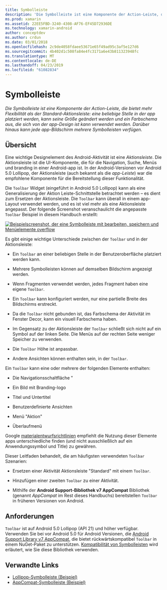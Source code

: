 ```yaml
---
title: Symbolleiste
description: 'Die Symbolleiste ist eine Komponente der Action-Leiste, die bietet mehr Flexibilität als der Standard-Aktionsleiste: eine beliebige Stelle in der app platziert werden, kann seine Größe geändert werden und ein Farbschema aus, die sich von der app-Design ist kann verwendet werden. Darüber hinaus kann jede app-Bildschirm mehrere Symbolleisten verfügen.'
ms.prod: xamarin
ms.assetid: 22EE5FBD-3240-4308-AF76-EF45D72936DE
ms.technology: xamarin-android
author: conceptdev
ms.author: crdun
ms.date: 03/01/2018
ms.openlocfilehash: 2c9de4058fdaee53671e65f49ad95c3af5e127d6
ms.sourcegitcommit: 4b402d1c508fa84e4fc3171a6e43b811323948fc
ms.translationtype: MT
ms.contentlocale: de-DE
ms.lasthandoff: 04/23/2019
ms.locfileid: "61082834"
---
```

# <a name="toolbar"></a>Symbolleiste

_Die Symbolleiste ist eine Komponente der Action-Leiste, die bietet mehr Flexibilität als der Standard-Aktionsleiste: eine beliebige Stelle in der app platziert werden, kann seine Größe geändert werden und ein Farbschema aus, die sich von der app-Design ist kann verwendet werden. Darüber hinaus kann jede app-Bildschirm mehrere Symbolleisten verfügen._

 
## <a name="overview"></a>Übersicht

Eine wichtige Designelement des Android-Aktivität ist eine *Aktionsleiste*. Die Aktionsleiste ist die UI-Komponente, die für die Navigation, Suche, Menüs und branding in einer Android-app ist. In der Android-Versionen vor Android 5.0 Lollipop, der Aktionsleiste (auch bekannt als die *app-Leiste*) war die empfohlene Komponente für die Bereitstellung dieser Funktionalität. 

Die `Toolbar` Widget (eingeführt in Android 5.0 Lollipop) kann als eine Generalisierung der Aktion Leiste-Schnittstelle betrachtet werden &ndash; es dient zum Ersetzen der Aktionsleiste. Die `Toolbar` kann überall in einem app-Layout verwendet werden, und es ist viel mehr als eine Aktionsleiste angepasst. Der folgende Screenshot veranschaulicht die angepasste `Toolbar` Beispiel in diesem Handbuch erstellt: 

[![Beispielscreenshot, der eine Symbolleiste mit bearbeiten, speichern und Menüelemente overflow](images/01-toolbar-sml.png)](images/01-toolbar.png#lightbox)

Es gibt einige wichtige Unterschiede zwischen der `Toolbar` und in der Aktionsleiste: 

-   Ein `Toolbar` an einer beliebigen Stelle in der Benutzeroberfläche platziert werden kann.

-   Mehrere Symbolleisten können auf demselben Bildschirm angezeigt werden.

-   Wenn Fragmenten verwendet werden, jedes Fragment haben eine eigene `Toolbar`. 

-   Ein `Toolbar` kann konfiguriert werden, nur eine partielle Breite des Bildschirms erstreckt. 

-   Da die `Toolbar` nicht gebunden ist, das Farbschema der Aktivität im Fenster Decor, kann ein visuell Farbschema haben. 

-   Im Gegensatz zu der Aktionsleiste der `Toolbar` schließt sich nicht auf ein Symbol auf der linken Seite. Die Menüs auf der rechten Seite weniger Speicher zu verwenden. 

-   Die `Toolbar` Höhe ist anpassbar. 

-   Andere Ansichten können enthalten sein, in der `Toolbar`. 

Ein `Toolbar` kann eine oder mehrere der folgenden Elemente enthalten: 

-   Die Navigationsschaltfläche "

-   Ein Bild mit Branding-logo

-   Titel und Untertitel

-   Benutzerdefinierte Ansichten

-   Menü "Aktion"

-   Überlaufmenü

Google [materialentwurfsrichtlinien](https://material.google.com/) empfiehlt die Nutzung dieser Elemente apps unterschiedliche finden (und nicht ausschließlich auf ein Anwendungssymbol und Title) zu gewähren. 

Dieser Leitfaden behandelt, die am häufigsten verwendeten `Toolbar` Szenarien:

-   Ersetzen einer Aktivität Aktionsleiste "Standard" mit einem `Toolbar`. 

-   Hinzufügen einer zweiten `Toolbar` zu einer Aktivität.

-   Mithilfe der **Android Support-Bibliothek v7 AppCompat** Bibliothek (genannt *AppCompat* im Rest dieses Handbuchs) bereitstellen `Toolbar` in früheren Versionen von Android. 

 
 
## <a name="requirements"></a>Anforderungen

`Toolbar` ist auf Android 5.0 Lollipop (API 21) und höher verfügbar. Verwenden Sie bei vor Android 5.0 für Android Versionen, die [Android Support Library v7 AppCompat](https://www.nuget.org/packages/Xamarin.Android.Support.v7.AppCompat/), die bietet rückwärtskompatibel `Toolbar` in einem NuGet-Paket zu unterstützen. 
[Kompatibilität von Symbolleisten](~/android/user-interface/controls/tool-bar/toolbar-compatibility.md) wird erläutert, wie Sie diese Bibliothek verwenden. 




## <a name="related-links"></a>Verwandte Links

- [Lollipop-Symbolleiste (Beispiel)](https://developer.xamarin.com/samples/monodroid/android5.0/Toolbar/)
- [AppCompat-Symbolleiste (Beispiel)](https://developer.xamarin.com/samples/monodroid/Supportv7/AppCompat/Toolbar/)
